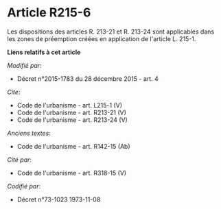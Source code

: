 # Article R215-6

Les dispositions des articles R. 213-21 et R. 213-24 sont applicables dans les zones de préemption créées en application de
l'article L. 215-1.

**Liens relatifs à cet article**

_Modifié par_:

  - Décret n°2015-1783 du 28 décembre 2015 - art. 4

_Cite_:

  - Code de l'urbanisme - art. L215-1 (V)
  - Code de l'urbanisme - art. R213-21 (V)
  - Code de l'urbanisme - art. R213-24 (V)

_Anciens textes_:

  - Code de l'urbanisme - art. R142-15 (Ab)

_Cité par_:

  - Code de l'urbanisme - art. R318-15 (V)

_Codifié par_:

  - Décret n°73-1023 1973-11-08
